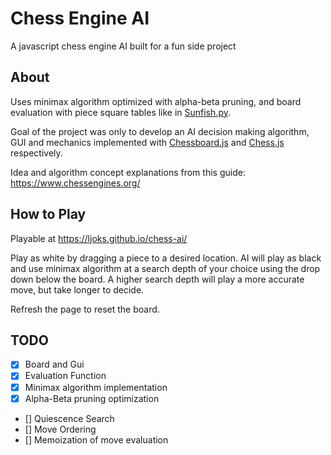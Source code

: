 # Chess Engine AI

A javascript chess engine AI built for a fun side project

## About

Uses minimax algorithm optimized with alpha-beta pruning, and board evaluation with piece square tables like in [Sunfish.py](https://github.com/thomasahle/sunfish).

Goal of the project was only to develop an AI decision making algorithm, GUI and mechanics implemented with [Chessboard.js](https://github.com/oakmac/chessboardjs) and [Chess.js](https://github.com/jhlywa/chess.js) respectively. 

Idea and algorithm concept explanations from this guide: https://www.chessengines.org/

## How to Play

Playable at https://ljoks.github.io/chess-ai/

Play as white by dragging a piece to a desired location. AI will play as black and use minimax algorithm at a search depth of your choice using the drop down below the board. A higher search depth will play a more accurate move, but take longer to decide.

Refresh the page to reset the board.

## TODO
- [x] Board and Gui
- [x] Evaluation Function
- [x] Minimax algorithm implementation
- [x] Alpha-Beta pruning optimization
- [] Quiescence Search
- [] Move Ordering
- [] Memoization of move evaluation
